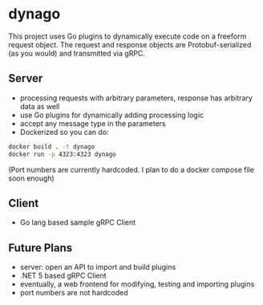 # dynago
This project uses Go plugins to dynamically execute code on a freeform request object.
The request and response objects are Protobuf-serialized (as you would) and transmitted via gRPC.

## Server 
- processing requests with arbitrary parameters, response has arbitrary data as well
- use Go plugins for dynamically adding processing logic
- accept any message type in the parameters
- Dockerized so you can do:
```bash
docker build . -t dynago
docker run -p 4323:4323 dynago
```
(Port numbers are currently hardcoded. I plan to do a docker compose file soon enough)

## Client
- Go lang based sample gRPC Client

## Future Plans
- server: open an API to import and build plugins
- .NET 5 based gRPC Client
- eventually, a web frontend for modifying, testing and importing plugins
- port numbers are not hardcoded